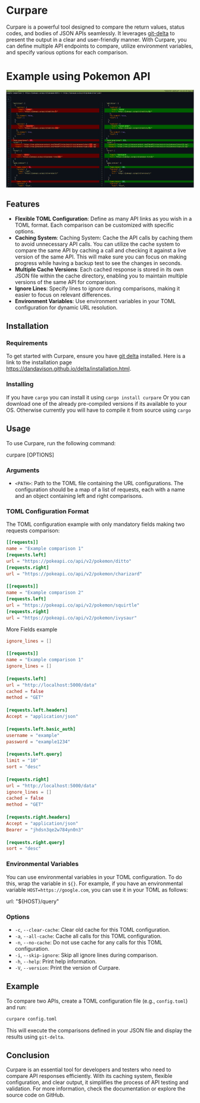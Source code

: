 # Curpare

Curpare is a powerful tool designed to compare the return values, status codes, and bodies of JSON APIs seamlessly. It leverages [git-delta](https://github.com/dandavison/delta) to present the output in a clear and user-friendly manner. With Curpare, you can define multiple API endpoints to compare, utilize environment variables, and specify various options for each comparison.

# Example using Pokemon API

![Comparison using Delta for pokemon api](./asset/example-1.png)

## Features

- **Flexible TOML Configuration**: Define as many API links as you wish in a TOML format. Each comparison can be customized with specific options.
- **Caching System**: Caching System: Cache the API calls by caching them to avoid unnecessary API calls. You can utilize the cache system to compare the same API by caching a call and checking it against a live version of the same API. This will make sure you can focus on making progress while having a backup test to see the changes in seconds.
- **Multiple Cache Versions**: Each cached response is stored in its own JSON file within the cache directory, enabling you to maintain multiple versions of the same API for comparison.
- **Ignore Lines**: Specify lines to ignore during comparisons, making it easier to focus on relevant differences.
- **Environment Variables**: Use environment variables in your TOML configuration for dynamic URL resolution.

## Installation

### Requirements

To get started with Curpare, ensure you have [git delta](https://github.com/dandavison/delta) installed. Here is a link to the installation page https://dandavison.github.io/delta/installation.html.

### Installing

If you have `cargo` you can install it using `cargo install curpare`
Or you can download one of the already pre-compiled versions if its available to your OS. Otherwise currently you will have to compile it from source using `cargo`

## Usage

To use Curpare, run the following command:

curpare [OPTIONS] <PATH>

### Arguments

- `<PATH>`: Path to the TOML file containing the URL configurations. The configuration should be a map of a list of requests, each with a name and an object containing left and right comparisons.

### TOML Configuration Format

The TOML configuration example with only mandatory fields making two requests comparison:
```toml
[[requests]]
name = "Example comparison 1"
[requests.left]
url = "https://pokeapi.co/api/v2/pokemon/ditto"
[requests.right]
url = "https://pokeapi.co/api/v2/pokemon/charizard"

[[requests]]
name = "Example comparison 2"
[requests.left]
url = "https://pokeapi.co/api/v2/pokemon/squirtle"
[requests.right]
url = "https://pokeapi.co/api/v2/pokemon/ivysaur"
```

More Fields example

```toml
ignore_lines = []

[[requests]]
name = "Example comparison 1"
ignore_lines = []

[requests.left]
url = "http://localhost:5000/data"
cached = false
method = "GET"

[requests.left.headers]
Accept = "application/json"

[requests.left.basic_auth]
username = "example"
password = "example1234"

[requests.left.query]
limit = "10"
sort = "desc"

[requests.right]
url = "http://localhost:5000/data"
ignore_lines = []
cached = false
method = "GET"

[requests.right.headers]
Accept = "application/json"
Bearer = "jhdsn3qe2w784yn0n3"

[requests.right.query]
sort = "desc"
```

### Environmental Variables

You can use environmental variables in your TOML configuration. To do this, wrap the variable in `${}`. For example, if you have an environmental variable `HOST=https://google.com`, you can use it in your TOML as follows:

url: "${HOST}/query"

### Options

- `-c`, `--clear-cache`: Clear old cache for this TOML configuration.
- `-a`, `--all-cache`: Cache all calls for this TOML configuration.
- `-n`, `--no-cache`: Do not use cache for any calls for this TOML configuration.
- `-i`, `--skip-ignore`: Skip all ignore lines during comparison.
- `-h`, `--help`: Print help information.
- `-V`, `--version`: Print the version of Curpare.

## Example

To compare two APIs, create a TOML configuration file (e.g., `config.toml`) and run:

```bash
curpare config.toml
```

This will execute the comparisons defined in your JSON file and display the results using `git-delta`.

## Conclusion

Curpare is an essential tool for developers and testers who need to compare API responses efficiently. With its caching system, flexible configuration, and clear output, it simplifies the process of API testing and validation. For more information, check the documentation or explore the source code on GitHub.
